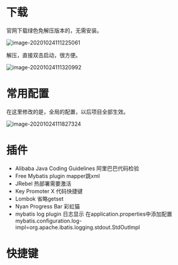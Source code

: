 # 下载

官网下载绿色免解压版本的，无需安装。

![image-20201024111225061](https://gitee.com/cuixiaoyan/uPic/raw/master/uPic/202010/24/111228-381336.png)

解压，直接双击启动，很方便。

![image-20201024111320992](https://gitee.com/cuixiaoyan/uPic/raw/master/uPic/202010/24/111322-166965.png)

# 常用配置

在这里修改的是，全局的配置，以后项目全部生效。

![image-20201024111827324](https://gitee.com/cuixiaoyan/uPic/raw/master/uPic/202010/24/111829-327986.png)



# 插件

- Alibaba Java Coding Guidelines    阿里巴巴代码检验
- Free Mybatis plugin  mapper跳xml
- JRebel   热部署需要激活
- Key Promoter X 代码快捷键
- Lombok 省略getset
- Nyan Progress Bar 彩虹猫
- mybatis log plugin 日志显示 在application.properties中添加配置
  mybatis.configuration.log-impl=org.apache.ibatis.logging.stdout.StdOutImpl

# 快捷键

